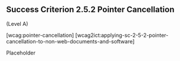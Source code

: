 ## Success Criterion 2.5.2 Pointer Cancellation

(Level A)

[wcag:pointer-cancellation]
[wcag2ict:applying-sc-2-5-2-pointer-cancellation-to-non-web-documents-and-software]

Placeholder
